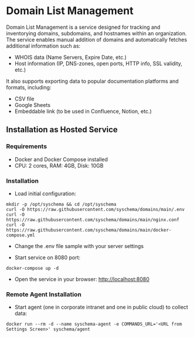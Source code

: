 # Domain List Management

Domain List Management is a service designed for tracking and inventorying domains, 
subdomains, and hostnames within an organization. 
The service enables manual addition of domains and automatically fetches additional information such as:

- WHOIS data (Name Servers, Expire Date, etc.)
- Host information (IP, DNS-zones, open ports, HTTP info, SSL validity, etc.)

It also supports exporting data to popular documentation platforms and formats, including:

- CSV file
- Google Sheets
- Embeddable link (to be used in Confluence, Notion, etc.)


## Installation as Hosted Service

### Requirements
- Docker and Docker Compose installed
- CPU: 2 cores, RAM: 4GB, Disk: 10GB

### Installation

- Load initial configuration:
```shell
mkdir -p /opt/syschema && cd /opt/syschema
curl -O https://raw.githubusercontent.com/syschema/domains/main/.env 
curl -O https://raw.githubusercontent.com/syschema/domains/main/nginx.conf 
curl -O https://raw.githubusercontent.com/syschema/domains/main/docker-compose.yml 
````
- Change the .env file sample with your server settings 

- Start service on 8080 port:
```shell
docker-compose up -d
```

- Open the service in your browser: [http://localhost:8080](http://localhost:8080)  

### Remote Agent Installation

- Start agent (one in corporate intranet and one in public cloud) to collect data:
```shell
docker run --rm -d --name syschema-agent -e COMMANDS_URL='<URL from Settings Screen>' syschema/agent 
```




 